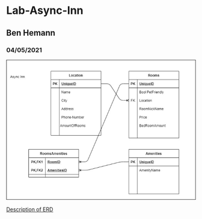 # Lab-Async-Inn
## Ben Hemann
### 04/05/2021

![My Groups ERD](assests/Lab11-ERD.jpg "ERD")


[Description of ERD](assests/Description.txt "description")



